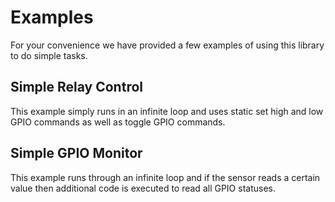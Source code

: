 
# Examples

For your convenience we have provided a few examples of using this library to do simple tasks.

## Simple Relay Control

This example simply runs in an infinite loop and uses static set high and low GPIO commands as well as toggle GPIO commands.

## Simple GPIO Monitor

This example runs through an infinite loop and if the sensor reads a certain value then additional code is executed to read all GPIO statuses.
